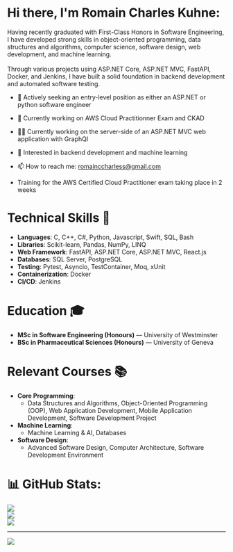 # Hi there, I'm **Romain Charles Kuhne**:
Having recently graduated with First-Class Honors in Software Engineering, I have developed strong skills in object-oriented programming, data structures and algorithms, computer science, software design, web development, and machine learning.<br><br>Through various projects using ASP.NET Core, ASP.NET MVC, FastAPI, Docker, and Jenkins, I have built a solid foundation in backend development and automated software testing.


- 🔭 Actively seeking an entry-level position as either an ASP.NET or python software engineer
- 🌱 Currently working on AWS Cloud Practitionner Exam and CKAD
- 🧑‍💻 Currently working on the server-side of an ASP.NET MVC web application with GraphQl
- 🚀 Interested in backend development and machine learning
- 📫 How to reach me: romainccharless@gmail.com

- Training for the AWS Certified Cloud Practitioner exam taking place in 2 weeks

# Technical Skills 🔧
- **Languages**: C, C++, C#, Python, Javascript, Swift, SQL, Bash
- **Libraries**: Scikit-learn, Pandas, NumPy, LINQ
- **Web Framework**: FastAPI, ASP.NET Core, ASP.NET MVC, React.js
- **Databases**: SQL Server, PostgreSQL
- **Testing**: Pytest, Asyncio, TestContainer, Moq, xUnit
- **Containerization**: Docker
- **CI/CD**: Jenkins

# Education 🎓
- **MSc in Software Engineering (Honours)** — University of Westminster
- **BSc in Pharmaceutical Sciences (Honours)** — University of Geneva

# Relevant Courses 📚 
- **Core Programming**: 
  - Data Structures and Algorithms, Object-Oriented Programming (OOP), Web Application Development, Mobile Application Development, Software Development Project
- **Machine Learning**: 
  - Machine Learning & AI, Databases
- **Software Design**: 
  - Advanced Software Design, Computer Architecture, Software Development Environment


# 📊 GitHub Stats:
![](https://github-readme-stats.vercel.app/api?username=Ccharlesss&theme=gotham&hide_border=false&include_all_commits=true&count_private=true)<br/>
![](https://github-readme-streak-stats.herokuapp.com/?user=Ccharlesss&theme=gotham&hide_border=false)<br/>
![](https://github-readme-stats.vercel.app/api/top-langs/?username=Ccharlesss&theme=gotham&hide_border=false&include_all_commits=true&count_private=true&layout=compact)

---
[![](https://visitcount.itsvg.in/api?id=Ccharlesss&icon=0&color=8)](https://visitcount.itsvg.in)

<!-- Proudly created with GPRM ( https://gprm.itsvg.in ) -->
<!--

- 🔭 I’m currently working on ...
- 🌱 I’m currently learning ...
- 👯 I’m looking to collaborate on ...
- 🤔 I’m looking for help with ...
- 💬 Ask me about ...
- 📫 How to reach me: ...
- 😄 Pronouns: ...
- ⚡ Fun fact: ...
-->
